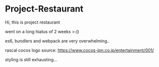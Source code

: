 # Project-Restaurant

Hi, this is project restaurant

went on a long hiatus of 2 weeks >:()

es6, bundlers and webpack are very overwhelming..

rascal cocos logo source: https://www.cocos-jpn.co.jp/entertainment/001/




styling is still exhausting...